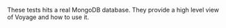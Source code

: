 These tests hits a real MongoDB database. They provide a high level view of Voyage and how to use it.